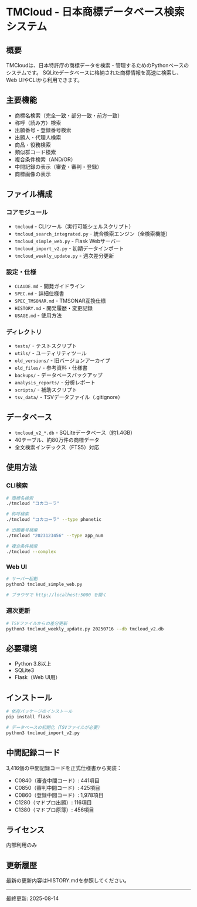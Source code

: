 # TMCloud - 日本商標データベース検索システム

## 概要
TMCloudは、日本特許庁の商標データを検索・管理するためのPythonベースのシステムです。
SQLiteデータベースに格納された商標情報を高速に検索し、Web UIやCLIから利用できます。

## 主要機能
- 商標名検索（完全一致・部分一致・前方一致）
- 称呼（読み方）検索
- 出願番号・登録番号検索
- 出願人・代理人検索
- 商品・役務検索
- 類似群コード検索
- 複合条件検索（AND/OR）
- 中間記録の表示（審査・審判・登録）
- 商標画像の表示

## ファイル構成

### コアモジュール
- `tmcloud` - CLIツール（実行可能シェルスクリプト）
- `tmcloud_search_integrated.py` - 統合検索エンジン（全検索機能）
- `tmcloud_simple_web.py` - Flask Webサーバー
- `tmcloud_import_v2.py` - 初期データインポート
- `tmcloud_weekly_update.py` - 週次差分更新

### 設定・仕様
- `CLAUDE.md` - 開発ガイドライン
- `SPEC.md` - 詳細仕様書
- `SPEC_TMSONAR.md` - TMSONAR互換仕様
- `HISTORY.md` - 開発履歴・変更記録
- `USAGE.md` - 使用方法

### ディレクトリ
- `tests/` - テストスクリプト
- `utils/` - ユーティリティツール
- `old_versions/` - 旧バージョンアーカイブ
- `old_files/` - 参考資料・仕様書
- `backups/` - データベースバックアップ
- `analysis_reports/` - 分析レポート
- `scripts/` - 補助スクリプト
- `tsv_data/` - TSVデータファイル（.gitignore）

## データベース
- `tmcloud_v2_*.db` - SQLiteデータベース（約1.4GB）
- 40テーブル、約80万件の商標データ
- 全文検索インデックス（FTS5）対応

## 使用方法

### CLI検索
```bash
# 商標名検索
./tmcloud "コカコーラ"

# 称呼検索
./tmcloud "コカコーラ" --type phonetic

# 出願番号検索
./tmcloud "2023123456" --type app_num

# 複合条件検索
./tmcloud --complex
```

### Web UI
```bash
# サーバー起動
python3 tmcloud_simple_web.py

# ブラウザで http://localhost:5000 を開く
```

### 週次更新
```bash
# TSVファイルからの差分更新
python3 tmcloud_weekly_update.py 20250716 --db tmcloud_v2.db
```

## 必要環境
- Python 3.8以上
- SQLite3
- Flask（Web UI用）

## インストール
```bash
# 依存パッケージのインストール
pip install flask

# データベースの初期化（TSVファイルが必要）
python3 tmcloud_import_v2.py
```

## 中間記録コード
3,416個の中間記録コードを正式仕様書から実装：
- C0840（審査中間コード）: 441項目
- C0850（審判中間コード）: 425項目
- C0860（登録中間コード）: 1,978項目
- C1280（マドプロ出願）: 116項目
- C1380（マドプロ原簿）: 456項目

## ライセンス
内部利用のみ

## 更新履歴
最新の更新内容はHISTORY.mdを参照してください。

---
最終更新: 2025-08-14